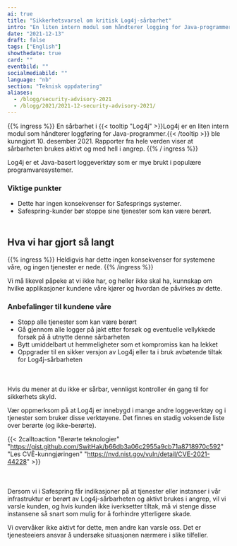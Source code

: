 ```yaml
---
ai: true
title: "Sikkerhetsvarsel om kritisk Log4j-sårbarhet"
intro: "En liten intern modul som håndterer logging for Java-programmer kan påvirke applikasjonen din."
date: "2021-12-13"
draft: false
tags: ["English"]
showthedate: true
card: ""
eventbild: ""
socialmediabild: ""
language: "nb"
section: "Teknisk oppdatering"
aliases:
  - /blogg/security-advisory-2021
  - /blogg/2021/2021-12-security-advisory-2021/
---
```

{{% ingress %}}
En sårbarhet i {{< tooltip "Log4j" >}}Log4j er en liten intern modul som håndterer loggføring for Java-programmer.{{< /tooltip >}} ble kunngjort 10. desember 2021. Rapporter fra hele verden viser at sårbarheten brukes aktivt og med hell i angrep.
{{% / ingress %}}

Log4j er et Java-basert loggeverktøy som er mye brukt i populære programvaresystemer.

### Viktige punkter

- Dette har ingen konsekvenser for Safesprings systemer.
- Safespring-kunder bør stoppe sine tjenester som kan være berørt.

<div style="margin-bottom:50px;"></div>

## Hva vi har gjort så langt

{{% ingress %}}
Heldigvis har dette ingen konsekvenser for systemene våre, og ingen tjenester er nede.
{{% /ingress %}}

Vi må likevel påpeke at vi ikke har, og heller ikke skal ha, kunnskap om hvilke applikasjoner kundene våre kjører og hvordan de påvirkes av dette.

### Anbefalinger til kundene våre

- Stopp alle tjenester som kan være berørt
- Gå gjennom alle logger på jakt etter forsøk og eventuelle vellykkede forsøk på å utnytte denne sårbarheten
- Bytt umiddelbart ut hemmeligheter som et kompromiss kan ha lekket
- Oppgrader til en sikker versjon av Log4j eller ta i bruk avbøtende tiltak for Log4j-sårbarheten

<div style="margin-bottom:50px;"></div>

Hvis du mener at du ikke er sårbar, vennligst kontroller én gang til for sikkerhets skyld.

Vær oppmerksom på at Log4j er innebygd i mange andre loggeverktøy og i tjenester som bruker disse verktøyene. Det finnes en stadig voksende liste over berørte (og ikke-berørte).

{{< 2calltoaction "Berørte teknologier" "https://gist.github.com/SwitHak/b66db3a06c2955a9cb71a8718970c592" "Les CVE-kunngjøringen" "https://nvd.nist.gov/vuln/detail/CVE-2021-44228" >}}

<div style="margin-bottom:50px;"></div>

Dersom vi i Safespring får indikasjoner på at tjenester eller instanser i vår infrastruktur er berørt av Log4j-sårbarheten og aktivt brukes i angrep, vil vi varsle kunden, og hvis kunden ikke iverksetter tiltak, må vi stenge disse instansene så snart som mulig for å forhindre ytterligere skade.

Vi overvåker ikke aktivt for dette, men andre kan varsle oss. Det er tjenesteeiers ansvar å undersøke situasjonen nærmere i slike tilfeller.